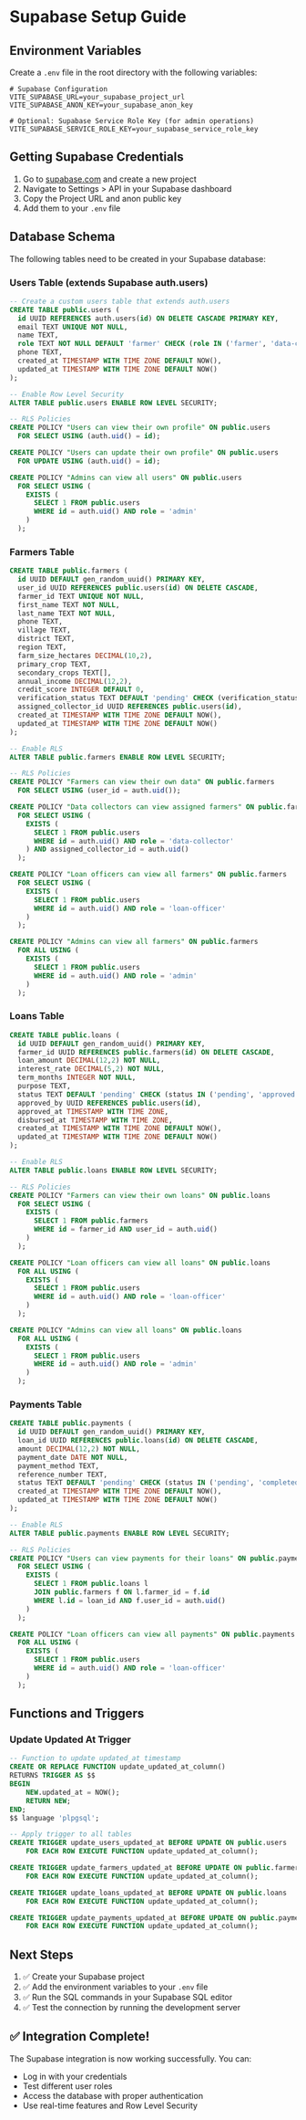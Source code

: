 # Supabase Setup Guide

## Environment Variables

Create a `.env` file in the root directory with the following variables:

```env
# Supabase Configuration
VITE_SUPABASE_URL=your_supabase_project_url
VITE_SUPABASE_ANON_KEY=your_supabase_anon_key

# Optional: Supabase Service Role Key (for admin operations)
VITE_SUPABASE_SERVICE_ROLE_KEY=your_supabase_service_role_key
```

## Getting Supabase Credentials

1. Go to [supabase.com](https://supabase.com) and create a new project
2. Navigate to Settings > API in your Supabase dashboard
3. Copy the Project URL and anon public key
4. Add them to your `.env` file

## Database Schema

The following tables need to be created in your Supabase database:

### Users Table (extends Supabase auth.users)
```sql
-- Create a custom users table that extends auth.users
CREATE TABLE public.users (
  id UUID REFERENCES auth.users(id) ON DELETE CASCADE PRIMARY KEY,
  email TEXT UNIQUE NOT NULL,
  name TEXT,
  role TEXT NOT NULL DEFAULT 'farmer' CHECK (role IN ('farmer', 'data-collector', 'loan-officer', 'admin')),
  phone TEXT,
  created_at TIMESTAMP WITH TIME ZONE DEFAULT NOW(),
  updated_at TIMESTAMP WITH TIME ZONE DEFAULT NOW()
);

-- Enable Row Level Security
ALTER TABLE public.users ENABLE ROW LEVEL SECURITY;

-- RLS Policies
CREATE POLICY "Users can view their own profile" ON public.users
  FOR SELECT USING (auth.uid() = id);

CREATE POLICY "Users can update their own profile" ON public.users
  FOR UPDATE USING (auth.uid() = id);

CREATE POLICY "Admins can view all users" ON public.users
  FOR SELECT USING (
    EXISTS (
      SELECT 1 FROM public.users 
      WHERE id = auth.uid() AND role = 'admin'
    )
  );
```

### Farmers Table
```sql
CREATE TABLE public.farmers (
  id UUID DEFAULT gen_random_uuid() PRIMARY KEY,
  user_id UUID REFERENCES public.users(id) ON DELETE CASCADE,
  farmer_id TEXT UNIQUE NOT NULL,
  first_name TEXT NOT NULL,
  last_name TEXT NOT NULL,
  phone TEXT,
  village TEXT,
  district TEXT,
  region TEXT,
  farm_size_hectares DECIMAL(10,2),
  primary_crop TEXT,
  secondary_crops TEXT[],
  annual_income DECIMAL(12,2),
  credit_score INTEGER DEFAULT 0,
  verification_status TEXT DEFAULT 'pending' CHECK (verification_status IN ('pending', 'verified', 'rejected')),
  assigned_collector_id UUID REFERENCES public.users(id),
  created_at TIMESTAMP WITH TIME ZONE DEFAULT NOW(),
  updated_at TIMESTAMP WITH TIME ZONE DEFAULT NOW()
);

-- Enable RLS
ALTER TABLE public.farmers ENABLE ROW LEVEL SECURITY;

-- RLS Policies
CREATE POLICY "Farmers can view their own data" ON public.farmers
  FOR SELECT USING (user_id = auth.uid());

CREATE POLICY "Data collectors can view assigned farmers" ON public.farmers
  FOR SELECT USING (
    EXISTS (
      SELECT 1 FROM public.users 
      WHERE id = auth.uid() AND role = 'data-collector'
    ) AND assigned_collector_id = auth.uid()
  );

CREATE POLICY "Loan officers can view all farmers" ON public.farmers
  FOR SELECT USING (
    EXISTS (
      SELECT 1 FROM public.users 
      WHERE id = auth.uid() AND role = 'loan-officer'
    )
  );

CREATE POLICY "Admins can view all farmers" ON public.farmers
  FOR ALL USING (
    EXISTS (
      SELECT 1 FROM public.users 
      WHERE id = auth.uid() AND role = 'admin'
    )
  );
```

### Loans Table
```sql
CREATE TABLE public.loans (
  id UUID DEFAULT gen_random_uuid() PRIMARY KEY,
  farmer_id UUID REFERENCES public.farmers(id) ON DELETE CASCADE,
  loan_amount DECIMAL(12,2) NOT NULL,
  interest_rate DECIMAL(5,2) NOT NULL,
  term_months INTEGER NOT NULL,
  purpose TEXT,
  status TEXT DEFAULT 'pending' CHECK (status IN ('pending', 'approved', 'rejected', 'active', 'completed', 'defaulted')),
  approved_by UUID REFERENCES public.users(id),
  approved_at TIMESTAMP WITH TIME ZONE,
  disbursed_at TIMESTAMP WITH TIME ZONE,
  created_at TIMESTAMP WITH TIME ZONE DEFAULT NOW(),
  updated_at TIMESTAMP WITH TIME ZONE DEFAULT NOW()
);

-- Enable RLS
ALTER TABLE public.loans ENABLE ROW LEVEL SECURITY;

-- RLS Policies
CREATE POLICY "Farmers can view their own loans" ON public.loans
  FOR SELECT USING (
    EXISTS (
      SELECT 1 FROM public.farmers 
      WHERE id = farmer_id AND user_id = auth.uid()
    )
  );

CREATE POLICY "Loan officers can view all loans" ON public.loans
  FOR ALL USING (
    EXISTS (
      SELECT 1 FROM public.users 
      WHERE id = auth.uid() AND role = 'loan-officer'
    )
  );

CREATE POLICY "Admins can view all loans" ON public.loans
  FOR ALL USING (
    EXISTS (
      SELECT 1 FROM public.users 
      WHERE id = auth.uid() AND role = 'admin'
    )
  );
```

### Payments Table
```sql
CREATE TABLE public.payments (
  id UUID DEFAULT gen_random_uuid() PRIMARY KEY,
  loan_id UUID REFERENCES public.loans(id) ON DELETE CASCADE,
  amount DECIMAL(12,2) NOT NULL,
  payment_date DATE NOT NULL,
  payment_method TEXT,
  reference_number TEXT,
  status TEXT DEFAULT 'pending' CHECK (status IN ('pending', 'completed', 'failed')),
  created_at TIMESTAMP WITH TIME ZONE DEFAULT NOW(),
  updated_at TIMESTAMP WITH TIME ZONE DEFAULT NOW()
);

-- Enable RLS
ALTER TABLE public.payments ENABLE ROW LEVEL SECURITY;

-- RLS Policies
CREATE POLICY "Users can view payments for their loans" ON public.payments
  FOR SELECT USING (
    EXISTS (
      SELECT 1 FROM public.loans l
      JOIN public.farmers f ON l.farmer_id = f.id
      WHERE l.id = loan_id AND f.user_id = auth.uid()
    )
  );

CREATE POLICY "Loan officers can view all payments" ON public.payments
  FOR ALL USING (
    EXISTS (
      SELECT 1 FROM public.users 
      WHERE id = auth.uid() AND role = 'loan-officer'
    )
  );
```

## Functions and Triggers

### Update Updated At Trigger
```sql
-- Function to update updated_at timestamp
CREATE OR REPLACE FUNCTION update_updated_at_column()
RETURNS TRIGGER AS $$
BEGIN
    NEW.updated_at = NOW();
    RETURN NEW;
END;
$$ language 'plpgsql';

-- Apply trigger to all tables
CREATE TRIGGER update_users_updated_at BEFORE UPDATE ON public.users
    FOR EACH ROW EXECUTE FUNCTION update_updated_at_column();

CREATE TRIGGER update_farmers_updated_at BEFORE UPDATE ON public.farmers
    FOR EACH ROW EXECUTE FUNCTION update_updated_at_column();

CREATE TRIGGER update_loans_updated_at BEFORE UPDATE ON public.loans
    FOR EACH ROW EXECUTE FUNCTION update_updated_at_column();

CREATE TRIGGER update_payments_updated_at BEFORE UPDATE ON public.payments
    FOR EACH ROW EXECUTE FUNCTION update_updated_at_column();
```

## Next Steps

1. ✅ Create your Supabase project
2. ✅ Add the environment variables to your `.env` file
3. ✅ Run the SQL commands in your Supabase SQL editor
4. ✅ Test the connection by running the development server

## ✅ Integration Complete!

The Supabase integration is now working successfully. You can:
- Log in with your credentials
- Test different user roles
- Access the database with proper authentication
- Use real-time features and Row Level Security
